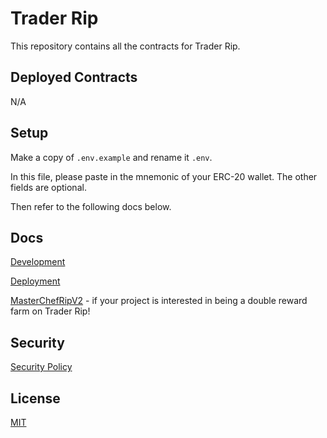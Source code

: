 # Trader Rip

This repository contains all the contracts for Trader Rip.

## Deployed Contracts

N/A

## Setup

Make a copy of `.env.example` and rename it `.env`.

In this file, please paste in the mnemonic of your ERC-20 wallet. The other fields are optional.

Then refer to the following docs below.

## Docs

[Development](docs/DEVELOPMENT.md)

[Deployment](docs/DEPLOYMENT.md)

[MasterChefRipV2](docs/MASTERCHEFRipV2.md) - if your project is interested in being a double reward farm on Trader Rip!

## Security

[Security Policy](SECURITY.md)

## License

[MIT](LICENSE.txt)
